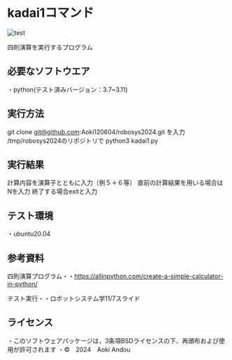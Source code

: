# kadai1コマンド
![test](https://github.com/Aoki120604/robosys2024/actions/workflows/test.yml/badge.svg)

四則演算を実行するプログラム
## 必要なソフトウエア
・python(テスト済みバージョン：3.7~3.11)
## 実行方法
git clone git@github.com:Aoki120604/robosys2024.git
を入力
/tmp/robosys2024のリポジトリで
python3 kadai1.py
## 実行結果
計算内容を演算子とともに入力（例５＋６等）
直前の計算結果を用いる場合はNを入力
終了する場合exitと入力
## テスト環境
・ubuntu20.04
## 参考資料
四則演算プログラム・・https://allinpython.com/create-a-simple-calculator-in-python/


テスト実行・・ロボットシステム学11/7スライド
## ライセンス
・このソフトウェアパッケージは，3条項BSDライセンスの下、再頒布および使用が許可されます
・©　2024　Aoki Andou


